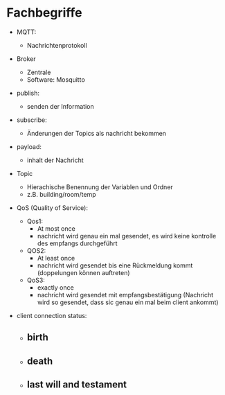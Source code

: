 # Fachbegriffe
- MQTT:
  - Nachrichtenprotokoll

- Broker
  - Zentrale
  - Software: Mosquitto

- publish:
  - senden der Information

- subscribe:
  - Änderungen der Topics als nachricht bekommen

- payload:
  - inhalt der Nachricht


- Topic
  - Hierachische Benennung der Variablen und Ordner
  - z.B. building/room/temp

- QoS (Quality of Service):
  - Qos1:
    - At most once
    - nachricht wird genau ein mal gesendet, es wird keine kontrolle des empfangs durchgeführt
  - QOS2:
    - At least once
    - nachricht wird gesendet bis eine Rückmeldung kommt (doppelungen können auftreten)
  - QoS3:
    - exactly once
    - nachricht wird gesendet mit empfangsbestätigung (Nachricht wird so gesendet, dass sic genau ein mal beim client ankommt)

- client connection status:
  - birth
    - 
  - death
    - 
  - last will and testament
    - 


